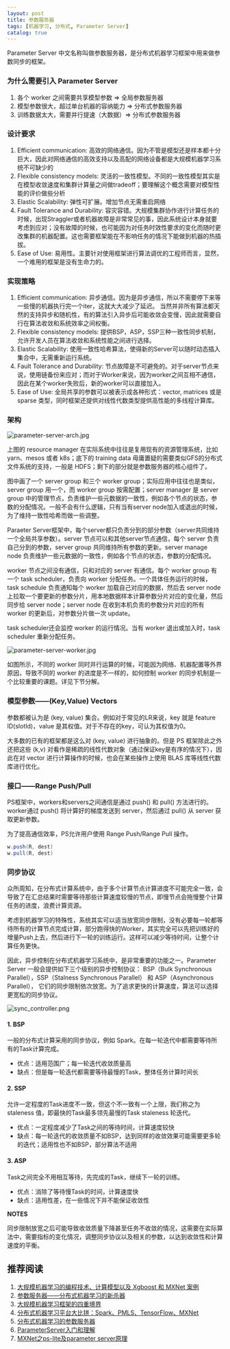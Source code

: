 ```yaml
---
layout: post
title: 参数服务器
tags: [机器学习, 分布式, Parameter Server]
catalog: true
---
```


Parameter Server 中文名称叫做参数服务器，是分布式机器学习框架中用来做参数同步的框架。

### 为什么需要引入 Parameter Server

1. 各个 worker 之间需要共享模型参数 => 全局参数服务器
2. 模型参数很大，超过单台机器的容纳能力 => 分布式参数服务器
3. 训练数据太大，需要并行提速（大数据）=> 分布式参数服务器


### 设计要求

1. Efficient communication: 高效的网络通信。因为不管是模型还是样本都十分巨大，因此对网络通信的高效支持以及高配的网络设备都是大规模机器学习系统不可缺少的
2. Flexible consistency models: 灵活的一致性模型。不同的一致性模型其实是在模型收敛速度和集群计算量之间做tradeoff；要理解这个概念需要对模型性能的评价做些分析
3. Elastic Scalability: 弹性可扩展。增加节点无需重启网络
4. Fault Tolerance and Durability: 容灾容错。大规模集群协作进行计算任务的时候，出现Straggler或者机器故障是非常常见的事，因此系统设计本身就要考虑到应对；没有故障的时候，也可能因为对任务时效性要求的变化而随时更改集群的机器配置。这也需要框架能在不影响任务的情况下能做到机器的热插拔。
5. Ease of Use: 易用性。主要针对使用框架进行算法调优的工程师而言，显然，一个难用的框架是没有生命力的。


### 实现策略

1. Efficient communication: 异步通信。因为是异步通信，所以不需要停下来等一些慢的机器执行完一个iter，这就大大减少了延迟。 
当然并非所有算法都天然的支持异步和随机性，有的算法引入异步后可能收敛会变慢，因此就需要自行在算法收敛和系统效率之间权衡。
2. Flexible consistency models: 提供BSP，ASP，SSP三种一致性同步机制，允许开发人员在算法收敛和系统性能之间进行选择。
3. Elastic Scalability: 使用一致性哈希算法，使得新的Server可以随时动态插入集合中，无需重新运行系统。
4. Fault Tolerance and Durability: 节点故障是不可避免的。对于server节点来说，使用链备份来应对；而对于Worker来说，因为worker之间互相不通信，因此在某个worker失败后，新的worker可以直接加入。
5. Ease of Use: 全局共享的参数可以被表示成各种形式：vector, matrices 或是 sparse 类型，同时框架还提供对线性代数类型提供高性能的多线程计算库。

### 架构

![parameter-server-arch.jpg](/img/in-post/parameter-server-arch.jpg)

上图的 resource manager 在实际系统中往往是复用现有的资源管理系统，比如 yarn、mesos 或者 k8s；底下的 training data 毋庸置疑的需要类似GFS的分布式文件系统的支持，一般是 HDFS；剩下的部分就是参数服务器的核心组件了。

图中画了一个 server group 和三个 worker group；实际应用中往往也是类似，server group 用一个，而 worker group 按需配置；server manager 是 server group 中的管理节点，负责维护一些元数据的一致性，例如各个节点的状态，参数的分配情况。一般不会有什么逻辑，只有当有server node加入或退出的时候，为了维持一致性哈希而做一些调整。

Paraeter Server框架中，每个server都只负责分到的部分参数（server共同维持一个全局共享参数）。server 节点可以和其他server节点通信，每个 server 负责自己分到的参数，server group 共同维持所有参数的更新。server manage node 负责维护一些元数据的一致性，例如各个节点的状态，参数的分配情况。

worker 节点之间没有通信，只和对应的 server 有通信。每个 worker group 有一个 task scheduler，负责向 worker 分配任务。一个具体任务运行的时候，task schedule 负责通知每个 worker 加载自己对应的数据，然后去 server node 上拉取一个要更新的参数分片，用本地数据样本计算参数分片对应的变化量，然后同步给 server node；server node 在收到本机负责的参数分片对应的所有 worker 的更新后，对参数分片做一次 update。

task scheduler还会监控 worker 的运行情况。当有 worker 退出或加入时，task scheduler 重新分配任务。

![parameter-server-worker.jpg](/img/in-post/parameter-server-worker.jpg)

如图所示，不同的 worker 同时并行运算的时候，可能因为网络、机器配置等外界原因，导致不同的 worker 的进度是不一样的，如何控制 worker 的同步机制是一个比较重要的课题。详见下节分解。


### 模型参数——(Key,Value) Vectors

参数都被认为是 (key, value) 集合。例如对于常见的LR来说，key 就是 feature ID(slotId)，value 是其权值。对于不存在的key，可认为其权值为0。

大多数的已有的框架都是这么对 (key, value) 进行抽象的。但是 PS 框架除此之外还把这些 (k,v) 对看作是稀疏的线性代数对象（通过保证key是有序的情况下），因此在对 vector 进行计算操作的时候，也会在某些操作上使用 BLAS 库等线性代数库进行优化。

### 接口——Range Push/Pull

PS框架中，workers和servers之间通信是通过 push() 和 pull() 方法进行的。worker通过 push() 将计算好的梯度发送到 server，然后通过 pull() 从 server 获取更新参数。

为了提高通信效率，PS允许用户使用 Range Push/Range Pull 操作。

```java
w.push(R, dest)
w.pull(R, dest)
```

### 同步协议

众所周知，在分布式计算系统中，由于多个计算节点计算进度不可能完全一致，会导致了在汇总结果时需要等待那些计算速度较慢的节点，即慢节点会拖慢整个计算任务的进度，浪费计算资源。

考虑到机器学习的特殊性，系统其实可以适当放宽同步限制，没有必要每一轮都等待所有的计算节点完成计算，部分跑得快的Worker，其实完全可以先把训练好的增量Push上去，然后进行下一轮的训练运行。这样可以减少等待时间，让整个计算任务更快。

因此，异步控制在分布式机器学习系统中，是非常重要的功能之一。Parameter Server 一般会提供如下三个级别的异步控制协议： BSP（Bulk Synchronous Parallel），SSP（Stalness Synchronous Parallel） 和 ASP（Asynchronous Parallel）， 它们的同步限制依次放宽。为了追求更快的计算速度，算法可以选择更宽松的同步协议。


![sync_controller.png](/img/in-post/sync_controller.png)

####  1. BSP

一般的分布式计算采用的同步协议，例如 Spark。在每一轮迭代中都需要等待所有的Task计算完成。

* 优点：适用范围广；每一轮迭代收敛质量高
* 缺点：但是每一轮迭代都需要等待最慢的Task，整体任务计算时间长

#### 2. SSP

允许一定程度的Task进度不一致，但这个不一致有一个上限，我们称之为 staleness 值，即最快的Task最多领先最慢的Task staleness 轮迭代。

* 优点：一定程度减少了Task之间的等待时间，计算速度较快
* 缺点：每一轮迭代的收敛质量不如BSP，达到同样的收敛效果可能需要更多轮的迭代；适用性也不如BSP，部分算法不适用

#### 3. ASP

Task之间完全不用相互等待，先完成的Task，继续下一轮的训练。

* 优点：消除了等待慢Task的时间，计算速度快
* 缺点：适用性差，在一些情况下并不能保证收敛性

**NOTES**

同步限制放宽之后可能导致收敛质量下降甚至任务不收敛的情况，这需要在实际算法中，需要指标的变化情况，调整同步协议以及相关的参数，以达到收敛性和计算速度的平衡。


推荐阅读
-------

1. [大规模机器学习的编程技术、计算模型以及 Xgboost 和 MXNet 案例](https://www.infoq.cn/article/program-techniques-computational-models-xgboost-mxnet)
2. [参数服务器——分布式机器学习的新杀器](https://chuansongme.com/n/2161528)
3. [大规模机器学习框架的四重境界](https://zhuanlan.zhihu.com/p/29968773)
4. [分布式机器学习平台大比拼：Spark、PMLS、TensorFlow、MXNet](https://www.infoq.cn/article/a-comparison-of-distributed-machine-learning-platforms)
5. [分布式机器学习的参数服务器](https://www.toutiao.com/a6617371899838071304/)
6. [ParameterServer入门和理解](https://www.zybuluo.com/Dounm/note/517675)
7. [MXNet之ps-lite及parameter server原理](https://www.cnblogs.com/heguanyou/p/7868596.html)